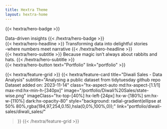```yaml
---
title: Hextra Theme
layout: hextra-home
---
```


{{< hextra/hero-badge >}}
  <div class="hx-w-2 hx-h-2 hx-rounded-full hx-bg-primary-400"></div>
  <span>Data-driven insights</span>
{{< /hextra/hero-badge >}}

<div class="hx-mt-6 hx-mb-6">
{{< hextra/hero-headline >}}
  Transforming data into delightful stories&nbsp;<br class="sm:hx-block hx-hidden" />-where numbers meet narrative
{{< /hextra/hero-headline >}}
</div>

<div class="hx-mb-12">
{{< hextra/hero-subtitle >}}
  Because magic isn’t always about rabbits and hats.
{{< /hextra/hero-subtitle >}}
</div>

<div class="hx-mb-6">
{{< hextra/hero-button text="Portfolio" link="portfolio" >}}
</div>

<div class="hx-mt-6"></div>

{{< hextra/feature-grid >}}
  {{< hextra/feature-card
    title="Diwali Sales - Data Analysis"
    subtitle="Analysing a public dataset from tidytuesday github repo Dataset added on: 2023-11-14"
    class="hx-aspect-auto md:hx-aspect-[1.1/1] max-md:hx-min-h-[340px]"
    image="/portfolio/Diwali%20Sales/state-wise.png"
    imageClass="hx-top-[40%] hx-left-[24px] hx-w-[180%] sm:hx-w-[110%] dark:hx-opacity-80"
    style="background: radial-gradient(ellipse at 50% 80%,rgba(194,97,254,0.15),hsla(0,0%,100%,0));"
    link="portfolio/diwali-sales/diwali_sales/"
  >}}
{{< /hextra/feature-grid >}}
